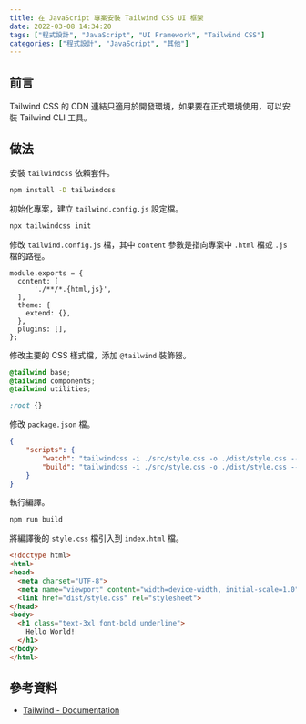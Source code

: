 ```yaml
---
title: 在 JavaScript 專案安裝 Tailwind CSS UI 框架
date: 2022-03-08 14:34:20
tags: ["程式設計", "JavaScript", "UI Framework", "Tailwind CSS"]
categories: ["程式設計", "JavaScript", "其他"]
---
```


## 前言

Tailwind CSS 的 CDN 連結只適用於開發環境，如果要在正式環境使用，可以安裝 Tailwind CLI 工具。

## 做法

安裝 `tailwindcss` 依賴套件。

```BASH
npm install -D tailwindcss
```

初始化專案，建立 `tailwind.config.js` 設定檔。

```BASH
npx tailwindcss init
```

修改 `tailwind.config.js` 檔，其中 `content` 參數是指向專案中 `.html` 檔或 `.js` 檔的路徑。

```JS
module.exports = {
  content: [
      './**/*.{html,js}',
  ],
  theme: {
    extend: {},
  },
  plugins: [],
};
```

修改主要的 CSS 樣式檔，添加 `@tailwind` 裝飾器。

```CSS
@tailwind base;
@tailwind components;
@tailwind utilities;

:root {}
```

修改 `package.json` 檔。

```JSON
{
    "scripts": {
        "watch": "tailwindcss -i ./src/style.css -o ./dist/style.css --watch",
        "build": "tailwindcss -i ./src/style.css -o ./dist/style.css --minify"
    }
}
```

執行編譯。

```BASH
npm run build
```

將編譯後的 `style.css` 檔引入到 `index.html` 檔。

```HTML
<!doctype html>
<html>
<head>
  <meta charset="UTF-8">
  <meta name="viewport" content="width=device-width, initial-scale=1.0">
  <link href="dist/style.css" rel="stylesheet">
</head>
<body>
  <h1 class="text-3xl font-bold underline">
    Hello World!
  </h1>
</body>
</html>
```

## 參考資料

- [Tailwind - Documentation](https://tailwindcss.com/docs/installation)
